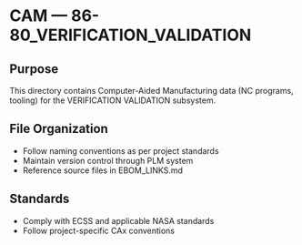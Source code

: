 # CAM — 86-80_VERIFICATION_VALIDATION

## Purpose

This directory contains Computer-Aided Manufacturing data (NC programs, tooling) for the VERIFICATION VALIDATION subsystem.

## File Organization

- Follow naming conventions as per project standards
- Maintain version control through PLM system
- Reference source files in EBOM_LINKS.md

## Standards

- Comply with ECSS and applicable NASA standards
- Follow project-specific CAx conventions
